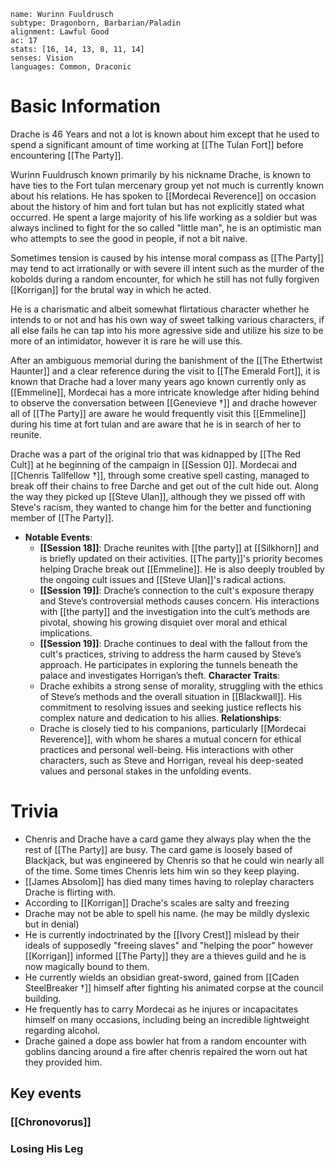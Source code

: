 
```statblock
name: Wurinn Fuuldrusch
subtype: Dragonborn, Barbarian/Paladin
alignment: Lawful Good 
ac: 17
stats: [16, 14, 13, 8, 11, 14]
senses: Vision
languages: Common, Draconic
```

# Basic Information
Drache is 46 Years and not a lot is known about him except that he used to spend a significant amount of time working at [[The Tulan Fort]] before encountering [[The Party]].

Wurinn Fuuldrusch known primarily by his nickname Drache, is known to have ties to the Fort tulan mercenary group yet not much is currently known about his relations. He has spoken to [[Mordecai Reverence]] on occasion about the history of him and fort tulan but has not explicitly stated what occurred. He spent a large majority of his life working as a soldier but was always inclined to fight for the so called "little man", he is an optimistic man who attempts to see the good in people, if not a bit naive. 

Sometimes tension is caused by his intense moral compass as [[The Party]] may tend to act irrationally or with severe ill intent such as the murder of the kobolds during a random encounter, for which he still has not fully forgiven [[Korrigan]] for the brutal way in which he acted.

He is a charismatic and albeit somewhat flirtatious character whether he intends to or not and has his own way of sweet talking various characters, if all else fails he can tap into his more agressive side and utilize his size to be more of an intimidator, however it is rare he will use this.

After an ambiguous memorial during the banishment of the [[The Ethertwist Haunter]] and a clear reference during the visit to [[The Emerald Fort]], it is known that Drache had a lover many years ago known currently only as [[Emmeline]], Mordecai has a more intricate knowledge after hiding behind to observe the conversation between [[Genevieve †]] and drache however all of [[The Party]] are aware he would frequently visit this [[Emmeline]] during his time at fort tulan and are aware that he is in search of her to reunite.

Drache was a part of the original trio that was kidnapped by [[The Red Cult]] at he beginning of the campaign in [[Session 0]]. Mordecai and [[Chenris Tallfellow †]], through some creative spell casting, managed to break off their chains to free Darche and get out of the cult hide out. Along the way they picked up [[Steve Ulan]], although they we pissed off with Steve's racism, they wanted to change him for the better and functioning member of [[The Party]]. 

- **Notable Events**:
    - **[[Session 18]]**: Drache reunites with [[the party]] at [[Silkhorn]] and is briefly updated on their activities. [[The party]]'s priority becomes helping Drache break out [[Emmeline]]. He is also deeply troubled by the ongoing cult issues and [[Steve Ulan]]'s radical actions.
    - **[[Session 19]]**: Drache’s connection to the cult's exposure therapy and Steve’s controversial methods causes concern. His interactions with [[the party]] and the investigation into the cult’s methods are pivotal, showing his growing disquiet over moral and ethical implications.
    - **[[Session 19]]**: Drache continues to deal with the fallout from the cult's practices, striving to address the harm caused by Steve’s approach. He participates in exploring the tunnels beneath the palace and investigates Horrigan’s theft.
**Character Traits**:
	- Drache exhibits a strong sense of morality, struggling with the ethics of Steve’s methods and the overall situation in [[Blackwall]]. His commitment to resolving issues and seeking justice reflects his complex nature and dedication to his allies.
**Relationships**:
    - Drache is closely tied to his companions, particularly [[Mordecai Reverence]], with whom he shares a mutual concern for ethical practices and personal well-being. His interactions with other characters, such as Steve and Horrigan, reveal his deep-seated values and personal stakes in the unfolding events.

# Trivia
- Chenris and Drache have a card game they always play when the the rest of [[The Party]] are busy. The card game is loosely based of Blackjack, but was engineered by Chenris so that he could win nearly all of the time. Some times Chenris lets him win so they keep playing. 
- [[James Absolom]] has died many times having to roleplay characters Drache is flirting with.
- According to [[Korrigan]] Drache's scales are salty and freezing
- Drache may not be able to spell his name. (he may be mildly dyslexic but in denial)
- He is currently indoctrinated by the [[Ivory Crest]] mislead by their ideals of supposedly "freeing slaves" and "helping the poor" however [[Korrigan]] informed [[The Party]] they are a thieves guild and he is now magically bound to them.
- He currently wields an obsidian great-sword, gained from [[Caden SteelBreaker †]] himself after fighting his animated corpse at the council building. 
- He frequently has to carry Mordecai as he injures or incapacitates himself on many occasions, including being an incredible lightweight regarding alcohol.
- Drache gained a dope ass bowler hat from a random encounter with goblins dancing around a fire after chenris repaired the worn out hat they provided him.
## Key events
### [[Chronovorus]] 

### Losing His Leg
